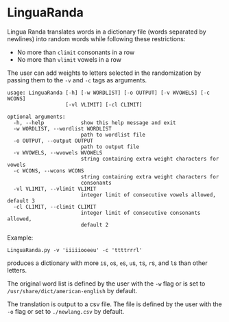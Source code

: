 # LinguaRanda

Lingua Randa translates words in a dictionary file (words separated by newlines)
into random words while following these restrictions:

* No more than `climit` consonants in a row
* No more than `vlimit` vowels in a row

The user can add weights to letters selected in the randomization by passing
them to the `-v` and `-c` tags as arguments.

```
usage: LinguaRanda [-h] [-w WORDLIST] [-o OUTPUT] [-v WVOWELS] [-c WCONS]
                   [-vl VLIMIT] [-cl CLIMIT]

optional arguments:
  -h, --help            show this help message and exit
  -w WORDLIST, --wordlist WORDLIST
                        path to wordlist file
  -o OUTPUT, --output OUTPUT
                        path to output file
  -v WVOWELS, --wvowels WVOWELS
                        string containing extra weight characters for vowels
  -c WCONS, --wcons WCONS
                        string containing extra weight characters for
                        consonants
  -vl VLIMIT, --vlimit VLIMIT
                        integer limit of consecutive vowels allowed, default 3
  -cl CLIMIT, --climit CLIMIT
                        integer limit of consecutive consonants allowed,
                        default 2
```

Example:

```
LinguaRanda.py -v 'iiiiiooeeu' -c 'ttttrrrl'
```

produces a dictionary with more `i`s, `o`s, `e`s, `u`s, `t`s, `r`s, and `l`s
than other letters.

The original word list is defined by the user with the `-w` flag or is set to
`/usr/share/dict/american-english` by default.

The translation is output to a csv file. The file is defined by the user with
the `-o` flag or set to `./newlang.csv` by default.

